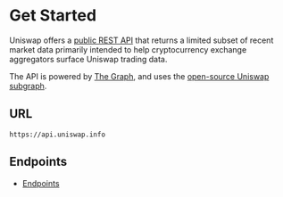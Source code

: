 # Get Started

Uniswap offers a [public REST API](https://github.com/Uniswap/uniswap-api) that returns a limited subset of recent market data primarily intended to help cryptocurrency exchange aggregators surface Uniswap trading data.

The API is powered by [The Graph](https://thegraph.com/), and uses the [open-source Uniswap subgraph](https://github.com/graphprotocol/uniswap-subgraph).

## URL

`https://api.uniswap.info`

## Endpoints

* [Endpoints](endpoints.md)

